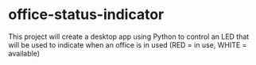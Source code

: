 # office-status-indicator
This project will create a desktop app using Python to control an LED that will be used to indicate when an office is in used (RED = in use, WHITE = available)
